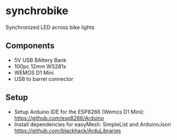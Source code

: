 # synchrobike
Synchronized LED across bike lights

## Components
* 5V USB BAttery Bank
* 100pc 12mm WS281x
* WEMOS D1 Mini
* USB to barrel connector

## Setup
* Setup Arduino IDE for the ESP8266 (Wemos D1 Mini):  https://github.com/esp8266/Arduino
* Install dependencies for easyMesh: SimpleList and ArduinoJson https://github.com/blackhack/ArduLibraries
